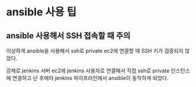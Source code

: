 # ansible 사용 팁



## ansible 사용해서 SSH 접속할 때 주의 
이상하게 ansible을 사용해서 ssh로 private ec2에 연결할 때 SSH 키가 검증되지 않았다. 

강제로 jenkins 서버 ec2에 jenkins 사용자로 연결해서 직접 ssh로 private 인스턴스에 연결하고 난 후에야 jenkins 파이프라인에서 ansible이 동작하게 되었다.